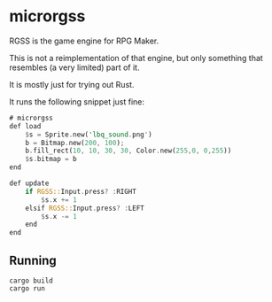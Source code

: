 microrgss
===================

RGSS is the game engine for RPG Maker.

This is not a reimplementation of that engine,
but only something that resembles (a very limited) part of it.

It is mostly just for trying out Rust.

It runs the following snippet just fine:

```rust
# microrgss
def load
    $s = Sprite.new('lbq_sound.png')
    b = Bitmap.new(200, 100);
    b.fill_rect(10, 10, 30, 30, Color.new(255,0, 0,255))
    $s.bitmap = b
end

def update
    if RGSS::Input.press? :RIGHT
        $s.x += 1
    elsif RGSS::Input.press? :LEFT
        $s.x -= 1
    end
end
```


## Running

```
cargo build
cargo run
```